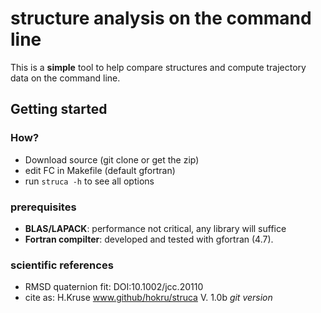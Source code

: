 # structure analysis on the command line

This is a **simple** tool to help compare structures and compute trajectory data on the command line.


## Getting started

### How?

* Download source (git clone or get the zip)
* edit FC in Makefile (default gfortran)
* run `struca -h` to see all options


### prerequisites

- **BLAS/LAPACK**: performance not critical, any library will suffice 
- **Fortran compilter**: developed and tested with gfortran (4.7).

### scientific references
- RMSD quaternion fit: DOI:10.1002/jcc.20110
- cite as: H.Kruse www.github/hokru/struca V. 1.0b *git version*
